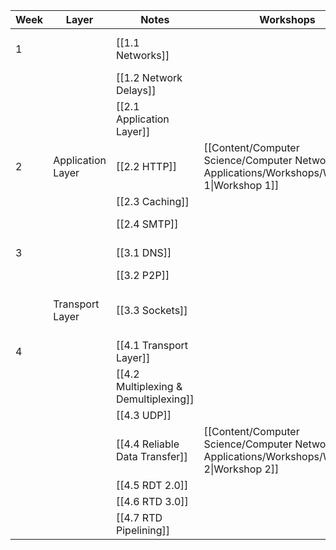 
| Week | Layer             | Notes                                 | Workshops                                                                                      | Assignments                                | Labs                                | Notes          |
| ---- | ----------------- | ------------------------------------- | ---------------------------------------------------------------------------------------------- | ------------------------------------------ | ----------------------------------- | -------------- |
| 1    |                   | [[1.1 Networks]]                      |                                                                                                |                                            | [[Quiz 1 - Intro to Wireshark.pdf]] |                |
|      |                   | [[1.2 Network Delays]]                |                                                                                                |                                            |                                     |                |
|      |                   | [[2.1 Application Layer]]             |                                                                                                |                                            |                                     |                |
| 2    | Application Layer | [[2.2 HTTP]]                          | [[Content/Computer Science/Computer Networks & Applications/Workshops/Workshop 1\|Workshop 1]] |                                            | [[Quiz 2 - HTTP.pdf]]               |                |
|      |                   | [[2.3 Caching]]                       |                                                                                                |                                            |                                     |                |
|      |                   | [[2.4 SMTP]]                          |                                                                                                |                                            |                                     | Not Examinable |
| 3    |                   | [[3.1 DNS]]                           |                                                                                                |                                            | [[Quiz 3 - DNS]]                    |                |
|      |                   | [[3.2 P2P]]                           |                                                                                                |                                            |                                     |                |
|      | Transport Layer   | [[3.3 Sockets]]                       |                                                                                                | [[Assignment 1 - Non Blocking Web Server]] |                                     |                |
| 4    |                   | [[4.1 Transport Layer]]               |                                                                                                |                                            |                                     |                |
|      |                   | [[4.2 Multiplexing & Demultiplexing]] |                                                                                                |                                            |                                     |                |
|      |                   | [[4.3 UDP]]                           |                                                                                                |                                            |                                     |                |
|      |                   | [[4.4 Reliable Data Transfer]]                       | [[Content/Computer Science/Computer Networks & Applications/Workshops/Workshop 2\|Workshop 2]] |                                            |                                     |                |
|      |                   | [[4.5 RDT 2.0]]                       |                                                                                                |                                            |                                     |                |
|      |                   | [[4.6 RTD 3.0]]                       |                                                                                                |                                            |                                     |                |
|      |                   | [[4.7 RTD Pipelining]]                |                                                                                                |                                            |                                     |                |


